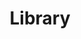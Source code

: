---
title: Library
layout: about
permalink: /library.html
# include CollectionBuilder info at bottom
credits: false
# Edit the markdown on in this file to describe your collection
# Look in _includes/feature for options to easily add features to the page
---